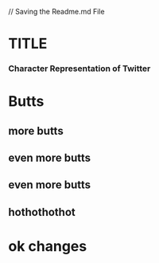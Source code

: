 // Saving the Readme.md File


# TITLE
### Character Representation of Twitter


# Butts 





## more butts 



## even more butts





## even more butts






## hothothothot

# ok changes
